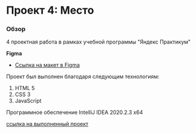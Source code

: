 # Проект 4: Место

### Обзор

4 проектная работа в рамках учебной программы "Яндекс Практикум"

**Figma**

* [Ссылка на макет в Figma](https://www.figma.com/file/StZjf8HnoeLdiXS7dYrLAh/JavaScript.-Sprint-4)

Проект был выполнен благодаря следующим технологиям:

1. HTML 5
2. CSS 3
3. JavaScript

Программное обеспечение IntelliJ IDEA 2020.2.3 x64

[ссылка на выполненный проект](https://psylaj.github.io/mesto/) 


